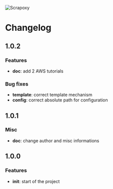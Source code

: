 ![Scrapoxy](https://raw.githubusercontent.com/fabienvauchelles/scrapoxy/master/docs/logo.png)


# Changelog

## 1.0.2

### Features

- **doc**: add 2 AWS tutorials


### Bug fixes

- **template**: correct template mechanism
- **config**: correct absolute path for configuration


## 1.0.1

### Misc

- **doc**: change author and misc informations


## 1.0.0

### Features

- **init**: start of the project